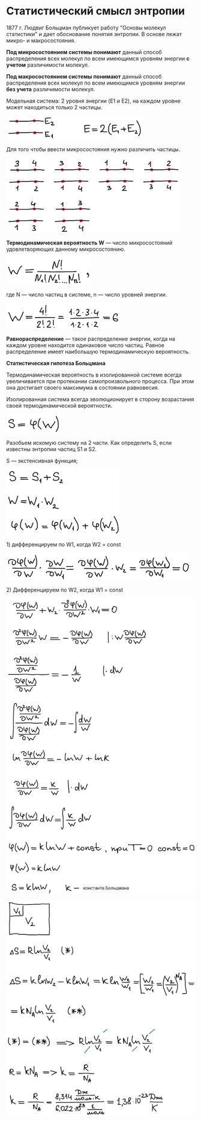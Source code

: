 # Статистический смысл энтропии

1877 г. Людвиг Больцман публикует работу "Основы молекул статистики" и дает обоснование понятия энтропии. В основе лежат микро- и макросостояния.

**Под микросостоянием системы понимают** данный способ распределения всех молекул по всем имеющимся уровням энергии **с учетом** различимости молекул.

**Под макросостоянием системы понимают** данный способ распределения всех молекул по всем имеющимся уровням энергии **без учета** различимости молекул.

Модельная система: 2 уровня энергии \(E1 и E2\), на каждом уровне может находиться только 2 частицы.

![](../images/fh/statisticheskij-smysl-ehntropii/statisticheskij-smysl-ehntropii_clip_image001.png)

Для того чтобы ввести микросостояния нужно различить частицы.

![](../images/fh/statisticheskij-smysl-ehntropii/statisticheskij-smysl-ehntropii_clip_image001_0000.png)

**Термодинамическая вероятность W** — число микросостояний удовлетворяющих данному микросостоянию.

![](../images/fh/statisticheskij-smysl-ehntropii/statisticheskij-smysl-ehntropii_clip_image001_0001.png)

где N — число частиц в системе, n — число уровней энергии.

![](../images/fh/statisticheskij-smysl-ehntropii/statisticheskij-smysl-ehntropii_clip_image001_0002.png)

**Равнораспределение** — такое распределение энергии, когда на каждом уровне находится одинаковое число частиц. Равное распределение имеет наибольшую термодинамическую вероятность.

**Статистическая гипотеза Больцмана**

Термодинамическая вероятность в изолированной системе всегда увеличивается при протекании самопроизвольного процесса. При этом она достигает своего максимума в состоянии равновесия.

Изолированная система всегда эволюционирует в сторону возрастания своей термодинамической вероятности.

![](../images/fh/statisticheskij-smysl-ehntropii/statisticheskij-smysl-ehntropii_clip_image001_0003.png)

Разобьем искомую систему на 2 части. Как определить S, если известны энтропии частиц S1 и S2.

S — экстенсивная функция;

![](../images/fh/statisticheskij-smysl-ehntropii/statisticheskij-smysl-ehntropii_clip_image001_0004.png)

1\) дифференцируем по W1, когда W2 = const

![](../images/fh/statisticheskij-smysl-ehntropii/statisticheskij-smysl-ehntropii_clip_image001_0005.png)

2\) Дифференцируем по W2, когда W1 = const

![](../images/fh/statisticheskij-smysl-ehntropii/statisticheskij-smysl-ehntropii_clip_image001_0006.png)

![](../images/fh/statisticheskij-smysl-ehntropii/statisticheskij-smysl-ehntropii_clip_image001_0007.png)

